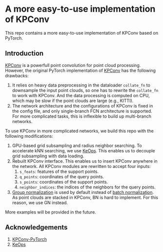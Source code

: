# A more easy-to-use implementation of KPConv

This repo contains a more easy-to-use implementation of KPConv based on PyTorch.

## Introduction

[KPConv](https://arxiv.org/abs/1904.08889) is a powerfull point convolution for point cloud processing. However, the original PyTorch implementation of [KPConv](https://github.com/HuguesTHOMAS/KPConv-PyTorch) has the following drawbacks:

1. It relies on heavy data preprocessing in the dataloader `collate_fn` to downsample the input point clouds, so one has to rewrite the `collate_fn` to work with KPConv. And the data processing is computed on CPU, which may be slow if the point clouds are large (e.g., KITTI).
2. The network architecture and the configurations of KPConv is fixed in the config file, and only single-branch FCN architecture is supported. For more complicated tasks, this is inflexible to build up multi-branch networks.

To use KPConv in more complicated networks, we build this repo with the following modifications:

1. GPU-based grid subsampling and radius neighbor searching. To accelerate kNN searching, we use [KeOps](https://github.com/getkeops/keops). This enables us to decouple grid subsampling with data loading.
2. Rebuilt KPConv interface. This enables us to insert KPConv anywhere in the network. All KPConv modules are rewritten to accept four inputs:
   1. `s_feats`: features of the support points.
   2. `q_points`: coordinates of the query points.
   3. `s_points`: coordinates of the support points.
   4. `neighbor_indices`: the indices of the neighbors for the query points.
3. [Group normalization](https://arxiv.org/abs/1803.08494) is used by default instead of [batch normalization](https://arxiv.org/abs/1502.03167). As point clouds are stacked in KPConv, BN is hard to implement. For this reason, we use GN instead.

More examples will be provided in the future.

## Acknowledgements

1. [KPConv-PyTorch](https://github.com/HuguesTHOMAS/KPConv-PyTorch)
2. [KeOps](https://github.com/getkeops/keops)
